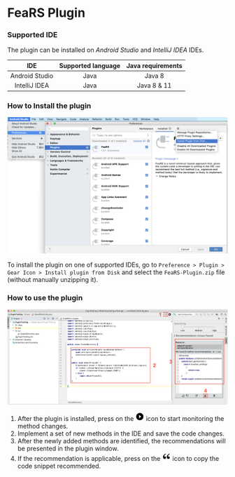 # FeaRS Plugin

### Supported IDE
The plugin can be installed on *Android Studio* and *IntelliJ IDEA* IDEs.

| IDE  | Supported language | Java requirements |
| :------------: |:---------------:| :-----:|
| Android Studio      | Java | Java 8 |
| IntelliJ IDEA    | Java       |   Java 8 & 11 |


### How to Install the plugin

![Plugin installation](https://raw.githubusercontent.com/anonymousfears/fears/master/.github/image/Plugin_installation.png)

To install the plugin on one of supported IDEs, go to `Preference > Plugin > Gear Icon > Install plugin from Disk` and select the `FeaRS-Plugin.zip` file (without manually unzipping it).


### How to use the plugin

![Plugin usage](https://raw.githubusercontent.com/anonymousfears/fears/master/.github/image/Plugin_usage.png)

1. After the plugin is installed, press on the <img src="https://raw.githubusercontent.com/anonymousfears/fears/master/.github/image/play_icon.png" height = 20> icon to start monitoring the method changes.
2. Implement a set of new methods in the IDE and save the code changes.
3. After the newly added methods are identified, the recommendations will be presented in the plugin window.
4. If the recommendation is applicable, press on the <img src="https://raw.githubusercontent.com/anonymousfears/fears/master/.github/image/quote_icon.png" height = 20> icon to copy the code snippet recommended.
